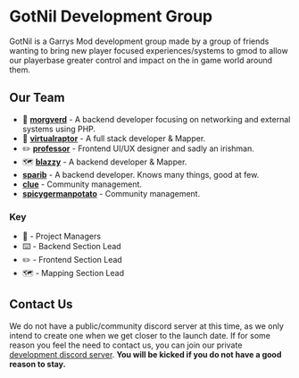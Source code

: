 # GotNil Development Group

GotNil is a Garrys Mod development group made by a group of friends wanting to bring new player focused experiences/systems to gmod to allow our playerbase
greater control and impact on the in game world around them.

## Our Team

- 📝 **[morgverd](https://github.com/morgverd)** - A backend developer focusing on networking and external systems using PHP.
- 📝 **[virtualraptor](https://github.com/Blueasharky)** - A full stack developer & Mapper.
- ✏️ **[professor](https://github.com/professorv2)** - Frontend UI/UX designer and sadly an irishman.
- 🗺️ **[blazzy](https://github.com/Blazzy12)** - A backend developer & Mapper.
- **[sparib](https://github.com/sparib)** - A backend developer. Knows many things, good at few. 
- **[clue](https://github.com/Grubpit)** - Community management.
- **[spicygermanpotato](https://github.com/jedimasterpotato)** - Community management.

### Key
* 📝 - Project Managers
* ⌨️ - Backend Section Lead
* ✏️ - Frontend Section Lead
* 🗺️ - Mapping Section Lead

## Contact Us

We do not have a public/community discord server at this time, as we only intend to create one when we get closer to the launch date. If for some reason
you feel the need to contact us, you can join our private [development discord server](https://discord.gg/WctRV3MVp8). **You will be kicked if you do not have a
good reason to stay.**

